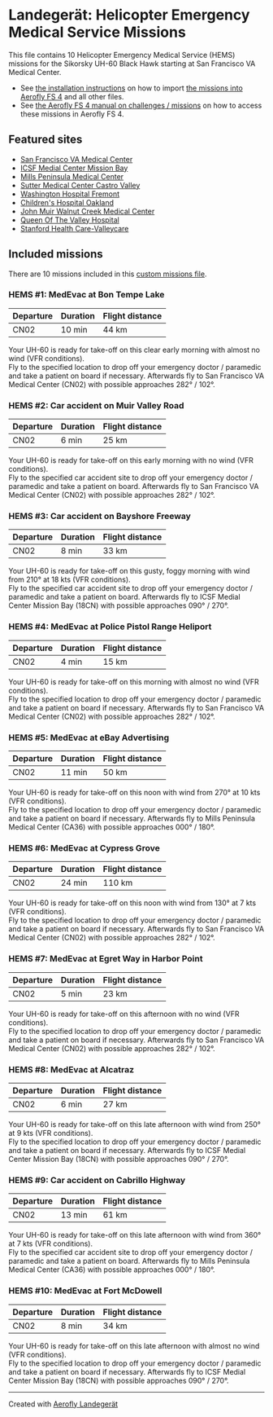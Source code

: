 # Landegerät: Helicopter Emergency Medical Service Missions

This file contains 10 Helicopter Emergency Medical Service (HEMS) missions for the Sikorsky UH-60 Black Hawk starting at San Francisco VA Medical Center.

- See [the installation instructions](https://fboes.github.io/aerofly-missions/docs/generic-installation.html) on how to import [the missions into Aerofly FS 4](missions/custom_missions_user.tmc) and all other files.
- See [the Aerofly FS 4 manual on challenges / missions](https://www.aerofly.com/tutorials/missions/) on how to access these missions in Aerofly FS 4.

## Featured sites

- [San Francisco VA Medical Center](https://skyvector.com/airport/CN02)
- [ICSF Medial Center Mission Bay](https://skyvector.com/airport/18CN)
- [Mills Peninsula Medical Center](https://skyvector.com/airport/CA36)
- [Sutter Medical Center Castro Valley](https://skyvector.com/airport/0CA1)
- [Washington Hospital Fremont](https://skyvector.com/airport/CL64)
- [Children's Hospital Oakland ](https://skyvector.com/airport/7CL1)
- [John Muir Walnut Creek Medical Center](https://skyvector.com/airport/CA63)
- [Queen Of The Valley Hospital](https://skyvector.com/airport/CN14)
- [Stanford Health Care-Valleycare](https://skyvector.com/airport/55CA)

## Included missions

There are 10 missions included in this [custom missions file](missions/custom_missions_user.tmc).

### HEMS #1: MedEvac at Bon Tempe Lake

| Departure | Duration | Flight distance |
| --------- | -------- | --------------- |
| CN02      | 10 min   | 44 km           |

Your UH-60 is ready for take-off on this clear early morning with almost no wind (VFR conditions).  
Fly to the specified location to drop off your emergency doctor / paramedic and take a patient on board if necessary. Afterwards fly to San Francisco VA Medical Center (CN02) with possible approaches 282° / 102°.

### HEMS #2: Car accident on Muir Valley Road

| Departure | Duration | Flight distance |
| --------- | -------- | --------------- |
| CN02      | 6 min    | 25 km           |

Your UH-60 is ready for take-off on this early morning with no wind (VFR conditions).  
Fly to the specified car accident site to drop off your emergency doctor / paramedic and take a patient on board. Afterwards fly to San Francisco VA Medical Center (CN02) with possible approaches 282° / 102°.

### HEMS #3: Car accident on Bayshore Freeway

| Departure | Duration | Flight distance |
| --------- | -------- | --------------- |
| CN02      | 8 min    | 33 km           |

Your UH-60 is ready for take-off on this gusty, foggy morning with wind from 210° at 18 kts (VFR conditions).  
Fly to the specified car accident site to drop off your emergency doctor / paramedic and take a patient on board. Afterwards fly to ICSF Medial Center Mission Bay (18CN) with possible approaches 090° / 270°.

### HEMS #4: MedEvac at Police Pistol Range Heliport

| Departure | Duration | Flight distance |
| --------- | -------- | --------------- |
| CN02      | 4 min    | 15 km           |

Your UH-60 is ready for take-off on this morning with almost no wind (VFR conditions).  
Fly to the specified location to drop off your emergency doctor / paramedic and take a patient on board if necessary. Afterwards fly to San Francisco VA Medical Center (CN02) with possible approaches 282° / 102°.

### HEMS #5: MedEvac at eBay Advertising

| Departure | Duration | Flight distance |
| --------- | -------- | --------------- |
| CN02      | 11 min   | 50 km           |

Your UH-60 is ready for take-off on this noon with wind from 270° at 10 kts (VFR conditions).  
Fly to the specified location to drop off your emergency doctor / paramedic and take a patient on board if necessary. Afterwards fly to Mills Peninsula Medical Center (CA36) with possible approaches 000° / 180°.

### HEMS #6: MedEvac at Cypress Grove

| Departure | Duration | Flight distance |
| --------- | -------- | --------------- |
| CN02      | 24 min   | 110 km          |

Your UH-60 is ready for take-off on this noon with wind from 130° at 7 kts (VFR conditions).  
Fly to the specified location to drop off your emergency doctor / paramedic and take a patient on board if necessary. Afterwards fly to San Francisco VA Medical Center (CN02) with possible approaches 282° / 102°.

### HEMS #7: MedEvac at Egret Way in Harbor Point

| Departure | Duration | Flight distance |
| --------- | -------- | --------------- |
| CN02      | 5 min    | 23 km           |

Your UH-60 is ready for take-off on this afternoon with no wind (VFR conditions).  
Fly to the specified location to drop off your emergency doctor / paramedic and take a patient on board if necessary. Afterwards fly to San Francisco VA Medical Center (CN02) with possible approaches 282° / 102°.

### HEMS #8: MedEvac at Alcatraz

| Departure | Duration | Flight distance |
| --------- | -------- | --------------- |
| CN02      | 6 min    | 27 km           |

Your UH-60 is ready for take-off on this late afternoon with wind from 250° at 9 kts (VFR conditions).  
Fly to the specified location to drop off your emergency doctor / paramedic and take a patient on board if necessary. Afterwards fly to ICSF Medial Center Mission Bay (18CN) with possible approaches 090° / 270°.

### HEMS #9: Car accident on Cabrillo Highway

| Departure | Duration | Flight distance |
| --------- | -------- | --------------- |
| CN02      | 13 min   | 61 km           |

Your UH-60 is ready for take-off on this late afternoon with wind from 360° at 7 kts (VFR conditions).  
Fly to the specified car accident site to drop off your emergency doctor / paramedic and take a patient on board. Afterwards fly to Mills Peninsula Medical Center (CA36) with possible approaches 000° / 180°.

### HEMS #10: MedEvac at Fort McDowell

| Departure | Duration | Flight distance |
| --------- | -------- | --------------- |
| CN02      | 8 min    | 34 km           |

Your UH-60 is ready for take-off on this late afternoon with almost no wind (VFR conditions).  
Fly to the specified location to drop off your emergency doctor / paramedic and take a patient on board if necessary. Afterwards fly to ICSF Medial Center Mission Bay (18CN) with possible approaches 090° / 270°.

---

Created with [Aerofly Landegerät](https://github.com/fboes/aerofly-patterns)
